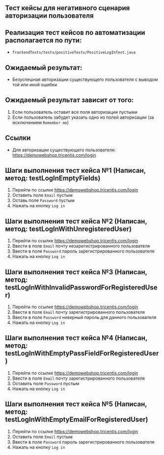 ## Тест кейсы для негативного сценария авторизации пользователя

## Реализация тест кейсов по автоматизации располагается по пути:

- `frontendTests/tests/positiveTests/PositiveLogInTest.java`

## Ожидаемый результат:

- Безуспешная авторизации существующего пользователя с выводом той или иной ошибки

## Ожидаемый результат зависит от того:

1) Если пользователь оставит все поля авторизации пустыми
2) Если пользователь забудет указать одно из полей авторизации
   (за исключением `Remember me`)

## Ссылки

- Для авторизации существующего пользователя: https://demowebshop.tricentis.com/login

## Шаги выполнения тест кейса №1 (Написан, метод: testLogInEmptyFields)

1) Перейти по ссылке https://demowebshop.tricentis.com/login
2) Оставить поле `Email` пустым
3) Оставь поле `Password` пустым
4) Нажать на кнопку `Log in`

## Шаги выполнения тест кейса №2 (Написан, метод: testLogInWithUnregisteredUser)

1) Перейти по ссылке https://demowebshop.tricentis.com/login
2) Ввести в поле `Email` почту незарегистрированного пользователя
3) Ввести в поле `Password` пароль зарегистрированного пользователя
4) Нажать на кнопку `Log in`

## Шаги выполнения тест кейса №3 (Написан, метод: testLogInWithInvalidPasswordForRegisteredUser)

1) Перейти по ссылке https://demowebshop.tricentis.com/login
2) Ввести в поле `Email` почту зарегистрированного пользователя
3) Ввести в поле `Password` неверный пароль для данного пользователя
4) Нажать на кнопку `Log in`

## Шаги выполнения тест кейса №4 (Написан, метод: testLogInWithEmptyPassFieldForRegisteredUser)

1) Перейти по ссылке https://demowebshop.tricentis.com/login
2) Ввести в поле `Email` почту зарегистрированного пользователя
3) Оставить поле `Password` пустым
4) Нажать на кнопку `Log in`

## Шаги выполнения тест кейса №5 (Написан, метод: testLogInWithEmptyEmailForRegisteredUser)

1) Перейти по ссылке https://demowebshop.tricentis.com/login
2) Оставить поле `Email` пустым
3) Ввести в поле `Password` пароль зарегистрированного пользователя
4) Нажать на кнопку `Log in`